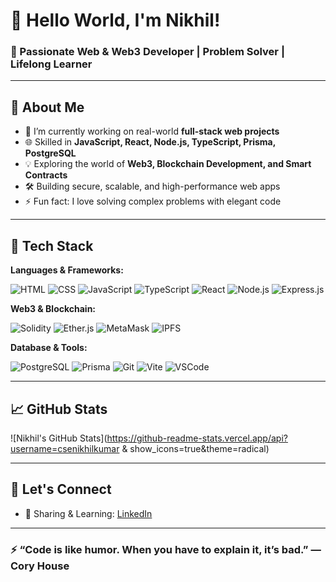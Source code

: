 # 👋 Hello World, I'm Nikhil!

### 🚀 Passionate Web & Web3 Developer | Problem Solver | Lifelong Learner

---

## 🧠 About Me

- 🔭 I’m currently working on real-world **full-stack web projects**
- 🌐 Skilled in **JavaScript, React, Node.js, TypeScript, Prisma, PostgreSQL**
- 💡 Exploring the world of **Web3, Blockchain Development, and Smart Contracts**
- 🛠️ Building secure, scalable, and high-performance web apps
- ⚡ Fun fact: I love solving complex problems with elegant code

---

## 💼 Tech Stack

**Languages & Frameworks:**

![HTML](https://img.shields.io/badge/-HTML5-E34F26?logo=html5&logoColor=white)
![CSS](https://img.shields.io/badge/-CSS3-1572B6?logo=css3)
![JavaScript](https://img.shields.io/badge/-JavaScript-F7DF1E?logo=javascript&logoColor=black)
![TypeScript](https://img.shields.io/badge/-TypeScript-3178C6?logo=typescript&logoColor=white)
![React](https://img.shields.io/badge/-React-61DAFB?logo=react&logoColor=black)
![Node.js](https://img.shields.io/badge/-Node.js-339933?logo=node.js&logoColor=white)
![Express.js](https://img.shields.io/badge/-Express.js-000000?logo=express&logoColor=white)

**Web3 & Blockchain:**

![Solidity](https://img.shields.io/badge/-Solidity-363636?logo=solidity)
![Ether.js](https://img.shields.io/badge/-Ethers.js-3C3C3D?logo=ethereum&logoColor=white)
![MetaMask](https://img.shields.io/badge/-MetaMask-F6851B?logo=metamask&logoColor=white)
![IPFS](https://img.shields.io/badge/-IPFS-65C2CB?logo=ipfs&logoColor=white)

**Database & Tools:**

![PostgreSQL](https://img.shields.io/badge/-PostgreSQL-4169E1?logo=postgresql&logoColor=white)
![Prisma](https://img.shields.io/badge/-Prisma-2D3748?logo=prisma)
![Git](https://img.shields.io/badge/-Git-F05032?logo=git&logoColor=white)
![Vite](https://img.shields.io/badge/-Vite-646CFF?logo=vite&logoColor=white)
![VSCode](https://img.shields.io/badge/-VSCode-007ACC?logo=visual-studio-code)

---

## 📈 GitHub Stats

![Nikhil's GitHub Stats](https://github-readme-stats.vercel.app/api?username=csenikhilkumar & show_icons=true&theme=radical)

---

## 🤝 Let's Connect

- 🧠 Sharing & Learning: [LinkedIn](https://www.linkedin.com/in/nikhil-kumar-21568a27b/)



---

### ⚡ “Code is like humor. When you have to explain it, it’s bad.” — Cory House
